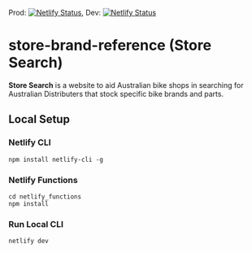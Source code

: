 Prod: [![Netlify Status](https://api.netlify.com/api/v1/badges/76e28d34-5506-4ab4-9ae6-e26e4342564f/deploy-status)](https://app.netlify.com/sites/ecstatic-hamilton-9c06e7/deploys), Dev: [![Netlify Status](https://api.netlify.com/api/v1/badges/7a4d811a-b4aa-4eff-a7b4-2fdfed6b719c/deploy-status)](https://app.netlify.com/sites/radiant-gecko-7ec5aa/deploys)
# store-brand-reference (Store Search)
**Store Search** is a website to aid Australian bike shops in searching for Australian Distributers that stock specific bike brands and parts.

## Local Setup
### Netlify CLI
```
npm install netlify-cli -g
```

### Netlify Functions
```
cd netlify_functions
npm install
```

### Run Local CLI
```
netlify dev
```
